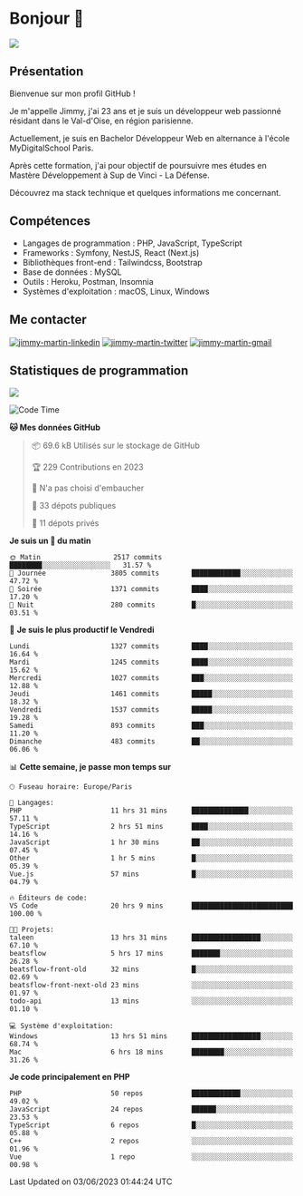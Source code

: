 # Bonjour 👋

![](https://komarev.com/ghpvc/?username=jimmy-martin&color=1a1b27)

## Présentation

Bienvenue sur mon profil GitHub !

Je m'appelle Jimmy, j'ai 23 ans et je suis un développeur web passionné résidant dans le Val-d'Oise, en région parisienne.

Actuellement, je suis en Bachelor Développeur Web en alternance à l'école MyDigitalSchool Paris.

Après cette formation, j'ai pour objectif de poursuivre mes études en Mastère Développement à Sup de Vinci - La Défense.

Découvrez ma stack technique et quelques informations me concernant.

## Compétences

- Langages de programmation : PHP, JavaScript, TypeScript
- Frameworks : Symfony, NestJS, React (Next.js)
- Bibliothèques front-end : Tailwindcss, Bootstrap
- Base de données : MySQL
- Outils : Heroku, Postman, Insomnia
- Systèmes d'exploitation : macOS, Linux, Windows

## Me contacter

<p>
<a href="https://www.linkedin.com/in/jimmy-martin-dev/" target="_blank"><img align="center" src="https://img.shields.io/badge/-LinkedIn-0077B5?style=for-the-badge&logo=Linkedin&logoColor=white" alt="jimmy-martin-linkedin"/></a>
<a href="https://twitter.com/jimmydev_" target="_blank"><img align="center" src="https://img.shields.io/badge/-Twitter-1DA1F2?style=for-the-badge&logo=Twitter&logoColor=white" alt="jimmy-martin-twitter"/></a>
<a href="mailto:jimmy.martin952@gmail.com" target="_blank"><img align="center" src="https://img.shields.io/badge/gmail-D14836?style=for-the-badge&logo=gmail&logoColor=white" alt="jimmy-martin-gmail"/></a>
</p>

## Statistiques de programmation

<a href="https://github-readme-stats.vercel.app/api/top-langs/?username=jimmy-martin&layout=compact">
  <img align="center" src="https://github-readme-stats.vercel.app/api/top-langs/?username=jimmy-martin&layout=compact"/>
</a>

<!--START_SECTION:waka-->
![Code Time](http://img.shields.io/badge/Code%20Time-1%2C865%20hrs%205%20mins-blue)

**🐱 Mes données GitHub** 

> 📦 69.6 kB Utilisés sur le stockage de GitHub 
 > 
> 🏆 229 Contributions en 2023
 > 
> 🚫 N'a pas choisi d'embaucher
 > 
> 📜 33 dépots publiques 
 > 
> 🔑 11 dépots privés 
 > 
**Je suis un 🐤 du matin** 

```text
🌞 Matin                  2517 commits        ████████░░░░░░░░░░░░░░░░░   31.57 % 
🌆 Journée                3805 commits        ████████████░░░░░░░░░░░░░   47.72 % 
🌃 Soirée                 1371 commits        ████░░░░░░░░░░░░░░░░░░░░░   17.20 % 
🌙 Nuit                   280 commits         █░░░░░░░░░░░░░░░░░░░░░░░░   03.51 % 
```
📅 **Je suis le plus productif le Vendredi** 

```text
Lundi                    1327 commits        ████░░░░░░░░░░░░░░░░░░░░░   16.64 % 
Mardi                    1245 commits        ████░░░░░░░░░░░░░░░░░░░░░   15.62 % 
Mercredi                 1027 commits        ███░░░░░░░░░░░░░░░░░░░░░░   12.88 % 
Jeudi                    1461 commits        █████░░░░░░░░░░░░░░░░░░░░   18.32 % 
Vendredi                 1537 commits        █████░░░░░░░░░░░░░░░░░░░░   19.28 % 
Samedi                   893 commits         ███░░░░░░░░░░░░░░░░░░░░░░   11.20 % 
Dimanche                 483 commits         ██░░░░░░░░░░░░░░░░░░░░░░░   06.06 % 
```


📊 **Cette semaine, je passe mon temps sur** 

```text
🕑︎ Fuseau horaire: Europe/Paris

💬 Langages: 
PHP                      11 hrs 31 mins      ██████████████░░░░░░░░░░░   57.11 % 
TypeScript               2 hrs 51 mins       ████░░░░░░░░░░░░░░░░░░░░░   14.16 % 
JavaScript               1 hr 30 mins        ██░░░░░░░░░░░░░░░░░░░░░░░   07.45 % 
Other                    1 hr 5 mins         █░░░░░░░░░░░░░░░░░░░░░░░░   05.39 % 
Vue.js                   57 mins             █░░░░░░░░░░░░░░░░░░░░░░░░   04.79 % 

🔥 Éditeurs de code: 
VS Code                  20 hrs 9 mins       █████████████████████████   100.00 % 

🐱‍💻 Projets: 
taleen                   13 hrs 31 mins      █████████████████░░░░░░░░   67.10 % 
beatsflow                5 hrs 17 mins       ███████░░░░░░░░░░░░░░░░░░   26.28 % 
beatsflow-front-old      32 mins             █░░░░░░░░░░░░░░░░░░░░░░░░   02.69 % 
beatsflow-front-next-old 23 mins             ░░░░░░░░░░░░░░░░░░░░░░░░░   01.97 % 
todo-api                 13 mins             ░░░░░░░░░░░░░░░░░░░░░░░░░   01.10 % 

💻 Système d'exploitation: 
Windows                  13 hrs 51 mins      █████████████████░░░░░░░░   68.74 % 
Mac                      6 hrs 18 mins       ████████░░░░░░░░░░░░░░░░░   31.26 % 
```

**Je code principalement en PHP** 

```text
PHP                      50 repos            ████████████░░░░░░░░░░░░░   49.02 % 
JavaScript               24 repos            ██████░░░░░░░░░░░░░░░░░░░   23.53 % 
TypeScript               6 repos             █░░░░░░░░░░░░░░░░░░░░░░░░   05.88 % 
C++                      2 repos             ░░░░░░░░░░░░░░░░░░░░░░░░░   01.96 % 
Vue                      1 repo              ░░░░░░░░░░░░░░░░░░░░░░░░░   00.98 % 
```




 Last Updated on 03/06/2023 01:44:24 UTC
<!--END_SECTION:waka-->


